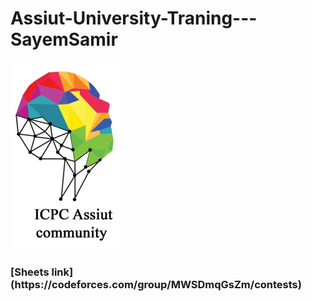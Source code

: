 # Assiut-University-Traning---SayemSamir
![Alt text for the logo](download.png)
<h3>[Sheets link](https://codeforces.com/group/MWSDmqGsZm/contests)</h3>


